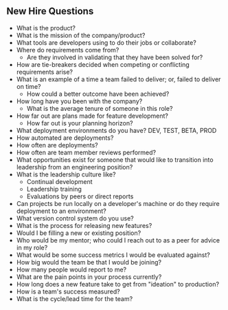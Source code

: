 ## New Hire Questions

  * What is the product?
  * What is the mission of the company/product?
  * What tools are developers using to do their jobs or collaborate?
  * Where do requirements come from?
      - Are they involved in validating that they have been solved for?
  * How are tie-breakers decided when competing or conflicting requirements arise?
  * What is an example of a time a team failed to deliver; or, failed to deliver on time?
      - How could a better outcome have been achieved?
  * How long have you been with the company?
      - What is the average tenure of someone in this role?
  * How far out are plans made for feature development?
      - How far out is your planning horizon?
  * What deployment environments do you have? DEV, TEST, BETA, PROD
  * How automated are deployments?
  * How often are deployments?
  * How often are team member reviews performed?
  * What opportunities exist for someone that would like to transition into leadership from an engineering position?
  * What is the leadership culture like?
      - Continual development
      - Leadership training
      - Evaluations by peers or direct reports
  * Can projects be run locally on a developer's machine or do they require deployment to an environment?
  * What version control system do you use?
  * What is the process for releasing new features?
  * Would I be filling a new or existing position?
  * Who would be my mentor; who could I reach out to as a peer for advice in my role?
  * What would be some success metrics I would be evaluated against?
  * How big would the team be that I would be joining?
  * How many people would report to me?
  * What are the pain points in your process currently?
  * How long does a new feature take to get from "ideation" to production?
  * How is a team's success measured?
  * What is the cycle/lead time for the team?

